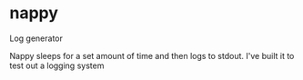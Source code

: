 # nappy
Log generator

Nappy sleeps for a set amount of time and then logs to stdout. 
I've built it to test out a logging system